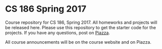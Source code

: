 # CS 186 Spring 2017

Course repository for CS 186, Spring 2017. All homeworks and projects will be
released here. Please use this repository to get the starter code for the
projects. If you have any questions, post on
[Piazza](https://piazza.com/class/ixw7vu9jiqb2br).

All course announcements will be on the course website and on Piazza.
